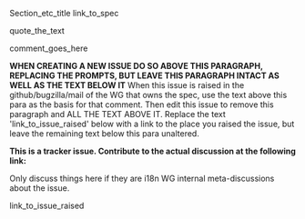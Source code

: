 Section_etc_title
link_to_spec

quote_the_text

comment_goes_here

**WHEN CREATING A NEW ISSUE DO SO ABOVE THIS PARAGRAPH, REPLACING THE PROMPTS, BUT LEAVE THIS PARAGRAPH INTACT AS WELL AS THE TEXT BELOW IT** When this issue is raised in the github/bugzilla/mail of the WG that owns the spec, use the text above this para as the basis for that comment. Then edit this issue to remove this paragraph and ALL THE TEXT ABOVE IT. Replace the text 'link_to_issue_raised' below with a link to the place you raised the issue, but leave the remaining text below this para unaltered.


**This is a tracker issue.  Contribute to the actual discussion at the following link:**

Only discuss things here if they are i18n WG internal meta-discussions about the issue.


link_to_issue_raised


